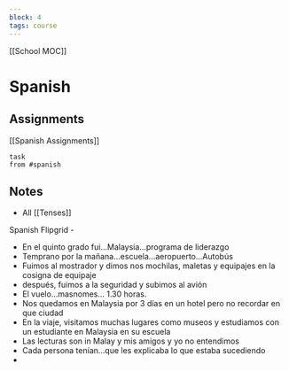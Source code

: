 ```yaml
---
block: 4
tags: course
---
```


[[School MOC]]
# Spanish


## Assignments
[[Spanish Assignments]]
```dataview
task
from #spanish 
```

## Notes
- All [[Tenses]]

Spanish Flipgrid - 
- En el quinto grado fui...Malaysia...programa de liderazgo
- Temprano por la mañana...escuela...aeropuerto...Autobús
- Fuimos al mostrador y dimos nos mochilas, maletas y equipajes en la cosigna de equipaje
- después, fuimos a la seguridad y subimos al avión
- El vuelo...masnomes... 1.30 horas.
- Nos quedamos en Malaysia por 3 días en un hotel pero no recordar en que ciudad
- En la viaje, visitamos muchas lugares como museos y estudiamos con un estudiante en Malaysia en su escuela
- Las lecturas son in Malay y mis amigos y yo no entendimos
- Cada persona tenían...que les explicaba lo que estaba sucediendo
- 


